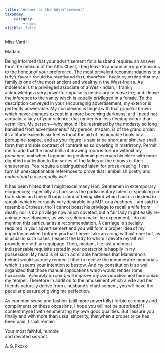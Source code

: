 ```yaml
---
title: 'Answer to the Advertisement'
taxonomy:
    category:
        - docs
visible: false
---
```


<div class="author">Miss Vardill</div>

Madam,  

Being informed that your advertisement for a husband requires an answer thro’ the medium of the Attic Chest, I beg leave to announce my pretensions to the honour of your preference. The most prevalent recommendations to a lady’s favour should be mentioned first; therefore I begin by stating that my family is one of the most ancient and wealthy in the West-Indies. As indolence is the privileged associate of a West-Indian, I frankly acknowledge a very powerful impulse is necessary to *move me*; and I leave the inference to the vanity which is equally privileged in a female. To the description conveyed in your encouraging advertisement, my exterior is perfectly answerable. My complexion is tinged with that graceful brown which never changes except to a more becoming darkness; and I need not acquaint a lady of your science, that umber is a less fleeting colour than vermillion. My person — why should I be restrained by the modesty so long banished from advertisements? My person, madam, is of the grand order: its altitude exceeds six feet without the aid of fashionable boots or a porcupine-toupee, and as your figure is said to be short and slim, we shall form that amiable contrast of contrarities so diverting in matrimony. Permit me to add that the most brilliant drawing room is forlorn without my presence; and when I appear, no gentleman preserves his place with more dignified inattention to the smiles of the ladies or the elbows of their chaperones. You require a distinguished talent for prose-reading. I can furnish unexceptionable references to prove that I embellish poetry and *understand prose equally well.*

It has been hinted that I might excel many Hon. Gentlemen in extemporary eloquences; especially as I possess the parliamentary talent of speaking on both sides and the still rarer talent of being silent when I am not desired to speak, which is certainly very desirable in a M.P. or a *husband*. I am said to resemble Orpheus, tho’ I cannot boast his privilege to recall a wife from death; nor is it a privilege now much coveted, but a fair lady might easily re-animate *me*. However, as wives seldom make the experiment, I do not mention this particular as a recommendation. A carriage is specially required in your advertisement and you will form a proper idea of my importance when I inform you that I never take an airing without one; but, as is usual in such cases, I expect the lady to whom I devote myself will provide me with an equipage. Then, madam, the last and most indispensable requisite stated in your postscript is happily in my possession! My head is of such admirable hardness that Mambreno’s helmet would scarcely render it fitter to receive the innumerable memorials which it seems your intention to bestow. And my constitution is so well organized that those manual applications which would render some husbands intolerably insolent, will improve my conversation and harmonize my temper. Therefore in addition to the amusement which a wife and her friends naturally derive from a husband’s chastisement, you will have the peculiar pleasure of giving me perfection.

As common sense and fashion (still more powerfully) forbid ceremony and compliments on these occasions, I hope you will not be surprised if I content myself with enumerating my own good qualities. But I assure you finally and with more than usual sincerity, that when a proper price has been paid, I shall remain

Your most faithful, humble  
and devoted servant.

A.&hairsp;G.&hairsp;Pxxxx
